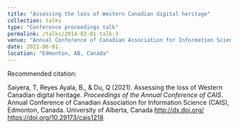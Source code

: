```yaml
---
title: "Assessing the loss of Western Canadian digital heritage"
collection: talks
type: "Conference proceedings talk"
permalink: /talks/2014-03-01-talk-3
venue: "Annual Conference of Canadian Association for Information Science (CAIS)"
date: 2021-06-01
location: "Edmonton, AB, Canada"
---
```


Recommended citation:  

Saiyera, T, Reyes Ayala, B., & Du, Q (2021). Assessing the loss of Western Canadian digital
heritage. _Proceedings of the Annual Conference of CAIS_. Annual Conference of Canadian Association
for Information Science (CAIS), Edmonton, Canada. University of Alberta, Canada http://dx.doi.org/
https://doi.org/10.29173/cais1218


